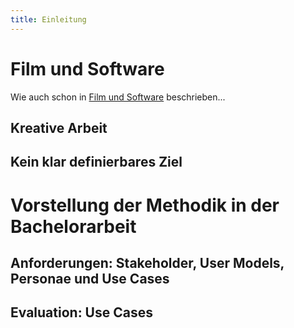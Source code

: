 ```yaml
---
title: Einleitung
---
```


# Film und Software

Wie auch schon in [Film und Software](#film-und-software) beschrieben...

## Kreative Arbeit

## Kein klar definierbares Ziel

# Vorstellung der Methodik in der Bachelorarbeit

## Anforderungen: Stakeholder, User Models, Personae und Use Cases

## Evaluation: Use Cases